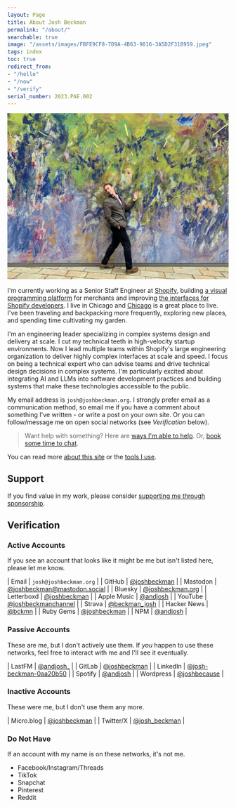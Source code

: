 ```yaml
---
layout: Page
title: About Josh Beckman
permalink: "/about/"
searchable: true
image: "/assets/images/FBFE9CF8-7D9A-4B63-9816-3A5D2F31B959.jpeg"
tags: index
toc: true
redirect_from:
- "/hello"
- "/now"
- "/verify"
serial_number: 2023.PAE.002
---
```

![Josh having fun in front of a Matisse mural](/assets/images/FBFE9CF8-7D9A-4B63-9816-3A5D2F31B959.jpeg)

I'm currently working as a Senior Staff Engineer at [Shopify](https://shopify.com), building [a visual programming platform](https://www.shopify.com/flow) for merchants and improving [the interfaces for Shopify developers](https://shopify.dev/).
I live in Chicago and [Chicago](/tags#chicago) is a great place to live. I've been traveling and backpacking more frequently, exploring new places, and spending time cultivating my garden.

I'm an engineering leader specializing in complex systems design and delivery at scale. I cut my technical teeth in high-velocity startup environments. Now I lead multiple teams within Shopify's large engineering organization to deliver highly complex interfaces at scale and speed. I focus on being a technical expert who can advise teams and drive technical design decisions in complex systems. I'm particularly excited about integrating AI and LLMs into software development practices and building systems that make these technologies accessible to the public.

My email address is `josh@joshbeckman.org`. I strongly prefer email as a communication method, so email me if you have a comment about something I've written - or write a post on your own site. Or you can follow/message me on open social networks (see *Verification* below).

> Want help with something? Here are [ways I'm able to help](/blog/ways-im-available-to-help). Or, [book some time to chat](https://cal.com/joshbeckman).

You can read more [about this site](/about-this-site) or the [tools I use](/uses).

## Support

If you find value in my work, please consider [supporting me through sponsorship](/sponsorship/).

## Verification

### Active Accounts

If you see an account that looks like it might be me but isn't listed here, please let me know.

| Email | `josh@joshbeckman.org` |
| GitHub | [@joshbeckman](https://github.com/joshbeckman) |
| Mastodon | [@joshbeckman@mastodon.social](https://mastodon.social/@joshbeckman) |
| Bluesky | [@joshbeckman.org](https://bsky.app/profile/joshbeckman.org) |
| Letterboxd | [@joshbeckman](https://letterboxd.com/joshbeckman/) |
| Apple Music | [@andjosh](https://music.apple.com/profile/andjosh) |
| YouTube | [@joshbeckmanchannel](https://www.youtube.com/@joshbeckmanchannel) |
| Strava | [@beckman_josh](https://www.strava.com/athletes/beckman_josh) |
| Hacker News | [@bckmn](https://news.ycombinator.com/user?id=bckmn) |
| Ruby Gems | [@joshbeckman](https://rubygems.org/profiles/joshbeckman) |
| NPM | [@andjosh](https://www.npmjs.com/~andjosh) |

### Passive Accounts
These are me, but I don't actively use them. If *you* happen to use these networks, feel free to interact with me and I'll see it eventually.

| LastFM | [@andjosh_](https://www.last.fm/user/andjosh_) |
| GitLab | [@joshbeckman](https://gitlab.com/joshbeckman) |
| LinkedIn | [@josh-beckman-0aa20b50](https://www.linkedin.com/in/josh-beckman-0aa20b50) |
| Spotify | [@andjosh](https://open.spotify.com/user/u7mkuzxzdh9igmc9ob8vbvvlr) |
| Wordpress | [@joshbecause](https://wordpress.com/reader/users/joshbecause) |

### Inactive Accounts
These were me, but I don't use them any more.

| Micro.blog | [@joshbeckman](https://micro.blog/joshbeckman) |
| Twitter/X | [@josh_beckman](https://twitter.com/josh_beckman) |

### Do Not Have
If an account with my name is on these networks, it's not me.

- Facebook/Instagram/Threads
- TikTok
- Snapchat
- Pinterest
- Reddit
